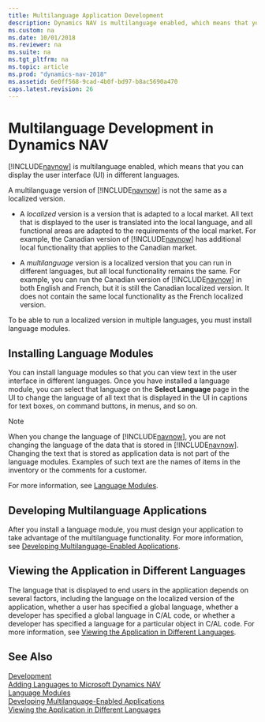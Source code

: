 ```yaml
---
title: Multilanguage Application Development
description: Dynamics NAV is multilanguage enabled, which means that you can display the user interface UI in different languages.
ms.custom: na
ms.date: 10/01/2018
ms.reviewer: na
ms.suite: na
ms.tgt_pltfrm: na
ms.topic: article
ms.prod: "dynamics-nav-2018"
ms.assetid: 6e0ff568-9cad-4b0f-bd97-b8ac5690a470
caps.latest.revision: 26
---
```

# Multilanguage Development in Dynamics NAV
[!INCLUDE[navnow](includes/navnow_md.md)] is multilanguage enabled, which means that you can display the user interface \(UI\) in different languages.  
  
 A multilanguage version of [!INCLUDE[navnow](includes/navnow_md.md)] is not the same as a localized version.  
  
-   A *localized* version is a version that is adapted to a local market. All text that is displayed to the user is translated into the local language, and all functional areas are adapted to the requirements of the local market. For example, the Canadian version of [!INCLUDE[navnow](includes/navnow_md.md)] has additional local functionality that applies to the Canadian market.  
  
-   A *multilanguage* version is a localized version that you can run in different languages, but all local functionality remains the same. For example, you can run the Canadian version of [!INCLUDE[navnow](includes/navnow_md.md)] in both English and French, but it is still the Canadian localized version. It does not contain the same local functionality as the French localized version.  
  
 To be able to run a localized version in multiple languages, you must install language modules.  
  
## Installing Language Modules  
 You can install language modules so that you can view text in the user interface in different languages. Once you have installed a language module, you can select that language on the **Select Language** page in the UI to change the language of all text that is displayed in the UI in captions for text boxes, on command buttons, in menus, and so on.  
  
> [!NOTE]  
>  When you change the language of [!INCLUDE[navnow](includes/navnow_md.md)], you are not changing the language of the data that is stored in [!INCLUDE[navnow](includes/navnow_md.md)]. Changing the text that is stored as application data is not part of the language modules. Examples of such text are the names of items in the inventory or the comments for a customer.  
  
 For more information, see [Language Modules](Language-Modules.md).  
  
## Developing Multilanguage Applications  
 After you install a language module, you must design your application to take advantage of the multilanguage functionality. For more information, see [Developing Multilanguage-Enabled Applications](Developing-Multilanguage-Enabled-Applications.md).  
  
## Viewing the Application in Different Languages  
 The language that is displayed to end users in the application depends on several factors, including the language on the localized version of the application, whether a user has specified a global language, whether a developer has specified a global language in C/AL code, or whether a developer has specified a language for a particular object in C/AL code. For more information, see [Viewing the Application in Different Languages](Viewing-the-Application-in-Different-Languages.md).  
  
## See Also  
 [Development](Development.md)   
 [Adding Languages to Microsoft Dynamics NAV](Adding-Languages-to-Microsoft-Dynamics-NAV.md)   
 [Language Modules](Language-Modules.md)   
 [Developing Multilanguage-Enabled Applications](Developing-Multilanguage-Enabled-Applications.md)   
 [Viewing the Application in Different Languages](Viewing-the-Application-in-Different-Languages.md)
